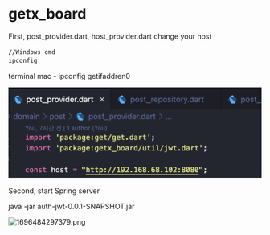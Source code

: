 # getx_board

First, post_provider.dart, host_provider.dart change your host

```cmd window - ipconfig
//Windows cmd
ipconfig
```

terminal mac - ipconfig getifaddren0

![1696484381912.png](./1696484381912.png)

Second, start Spring server

java -jar auth-jwt-0.0.1-SNAPSHOT.jar

![1696484297379.png](./1696484297379.png)
